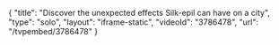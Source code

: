 {
    "title": "Discover the unexpected effects Silk-epil can have on a city",
    "type": "solo",
    "layout": "iframe-static",
    "videoId": "3786478",
    "url": "\/tvpembed\/3786478"
}